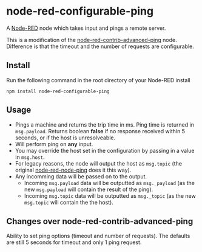 # node-red-configurable-ping

A <a href="http://nodered.org" target="_new">Node-RED</a> node which takes input and pings a remote server.

This is a modification of the [node-red-contrib-advanced-ping](https://github.com/emiloberg/node-red-contrib-advanced-ping) node. Difference is that the timeout and the number of requests are configurable.


## Install

Run the following command in the root directory of your Node-RED install

    npm install node-red-configurable-ping

## Usage

* Pings a machine and returns the trip time in ms. Ping time is returned in `msg.payload`. Returns boolean **false** if no response received within 5 seconds, or if the host is unresolveable.
* Will perform ping on **any** input.
* You may override the host set in the configuration by passing in a value in `msg.host`.
* For legacy reasons, the node will output the host as `msg.topic` (the original [node-red-node-ping](https://github.com/node-red/node-red-nodes/tree/master/io/ping) does it this way).
* Any incomming data will be passed on to the output.
  * Incoming `msg.payload` data will be outputted as `msg._payload` (as the new `msg.payload` will contain the result of the ping).
  * Incoming `msg.topic` data will be outputted as `msg._topic` (as the new `msg.topic` will contain the the host).

## Changes over node-red-contrib-advanced-ping
Ability to set ping options (timeout and number of requests). The defaults are still 5 seconds for timeout and only 1 ping request.
